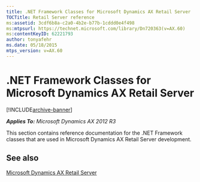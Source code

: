 ```yaml
---
title: .NET Framework Classes for Microsoft Dynamics AX Retail Server
TOCTitle: Retail Server reference
ms:assetid: 3cdf6b8a-c2a0-4b2e-b77b-1cddd0e4f498
ms:mtpsurl: https://technet.microsoft.com/library/Dn720363(v=AX.60)
ms:contentKeyID: 62221793
author: tonyafehr
ms.date: 05/18/2015
mtps_version: v=AX.60
---
```


# .NET Framework Classes for Microsoft Dynamics AX Retail Server


[!INCLUDE[archive-banner](includes/archive-banner.md)]


_**Applies To:** Microsoft Dynamics AX 2012 R3_

This section contains reference documentation for the .NET Framework classes that are used in Microsoft Dynamics AX Retail Server development.






## See also

[Microsoft Dynamics AX Retail Server](microsoft-dynamics-ax-retail-server.md)

  


